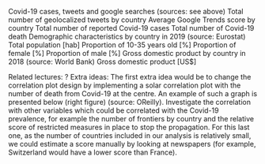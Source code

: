 Covid-19 cases, tweets and google searches (sources: see above)
Total number of geolocalized tweets by country
Average Google Trends score by country
Total number of reported Covid-19 cases
Total number of Covid-19 death
Demographic characteristics by country in 2019 (source: Eurostat)
Total population [hab]
Proportion of 10-35 years old [%]
Proportion of female [%]
Proportion of male [%]
Gross domestic product by country in 2018 (source: World Bank)
Gross domestic product [US$]

Related lectures: ?
Extra ideas: The first extra idea would be to change the correlation plot design by implementing a solar correlation plot with the number of death from Covid-19 at the centre. An example of such a graph is presented below (right figure) (source: OReilly). Investigate the correlation with other variables which could be correlated with the Covid-19 prevalence, for example the number of frontiers by country and the relative score of restricted measures in place to stop the propagation. For this last one, as the number of countries included in our analysis is relatively small, we could estimate a score manually by looking at newspapers (for example, Switzerland would have a lower score than France).

